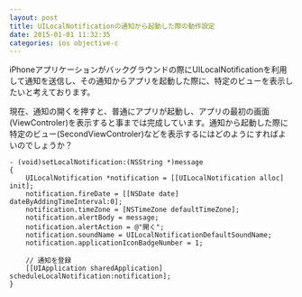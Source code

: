 ```yaml
---
layout: post
title: UILocalNotificationの通知から起動した際の動作設定
date: 2015-01-01 11:32:35
categories: ios objective-c
---
```

<p>iPhoneアプリケーションがバックグラウンドの際にUILocalNotificationを利用して通知を送信し、その通知からアプリを起動した際に、特定のビューを表示したいと考えております。</p>

<p>現在、通知の開くを押すと、普通にアプリが起動し、アプリの最初の画面(ViewControler)を表示すると事までは完成しています。通知から起動した際に特定のビュー(SecondViewControler)などを表示するにはどのようにすればよいのでしょうか？</p>

```
- (void)setLocalNotification:(NSString *)message
{
    UILocalNotification *notification = [[UILocalNotification alloc] init];
    notification.fireDate = [[NSDate date] dateByAddingTimeInterval:0];
    notification.timeZone = [NSTimeZone defaultTimeZone];
    notification.alertBody = message;
    notification.alertAction = @"開く";
    notification.soundName = UILocalNotificationDefaultSoundName;
    notification.applicationIconBadgeNumber = 1;

    // 通知を登録
    [[UIApplication sharedApplication] scheduleLocalNotification:notification];
}
```
